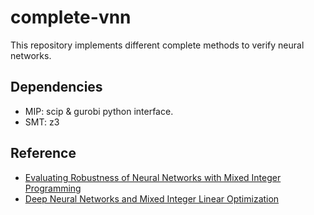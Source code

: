 # complete-vnn 

This repository implements different complete methods to verify neural networks.


## Dependencies
* MIP: scip \& gurobi python interface.
* SMT: z3

## Reference
- [Evaluating Robustness of Neural Networks with Mixed Integer Programming](https://arxiv.org/abs/1711.07356)
- [Deep Neural Networks and Mixed Integer Linear Optimization](https://link.springer.com/article/10.1007/s10601-018-9285-6)
